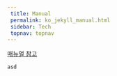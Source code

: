 ```yaml
---
 title: Manual
 permalink: ko_jekyll_manual.html
 sidebar: Tech
 topnav: topnav
---
```

[매뉴얼 참고](https://www.collabee.co/news/mention/postDetail/2080329?replyNo=0)

<code>asd</code>